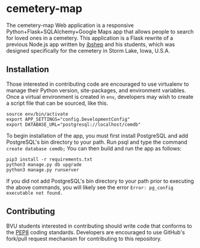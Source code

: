cemetery-map
============
The cemetery-map Web application is a responsive Python+Flask+SQLAlchemy+Google
Maps app that allows people to search for loved ones in a cemetery.  This
application is a Flask rewrite of a previous Node.js app written by
[jbshep](http://github.com/jbshep) and his students, which was designed
specifically for the cemetery in Storm Lake, Iowa, U.S.A.

## Installation

Those interested in contributing code are encouraged to use virtualenv to
manage their Python version, site-packages, and environment variables.  Once a
virtual environment is created in `env`, developers may wish to create a script
file that can be sourced, like this.

```console
source env/bin/activate
export APP_SETTINGS="config.DevelopmentConfig"
export DATABASE_URL="postgresql://localhost/cemdb"
```

To begin installation of the app, you must first install PostgreSQL and add
PostgreSQL's bin directory to your path.  Run psql and type the command `create
database cemdb;`  You can then build and run the app as follows:
```console
pip3 install -r requirements.txt
python3 manage.py db upgrade
python3 manage.py runserver
```
If you did not add PostgreSQL's bin directory to your path prior to executing
the above commands, you will likely see the error `Error: pg_config executable
not found.`

## Contributing

BVU students interested in contributing should write code that conforms to the
[PEP8](https://www.python.org/dev/peps/pep-0008/) coding standards.  Developers are encouraged to use GitHub's fork/pull request mechanism for contributing to this repository.
